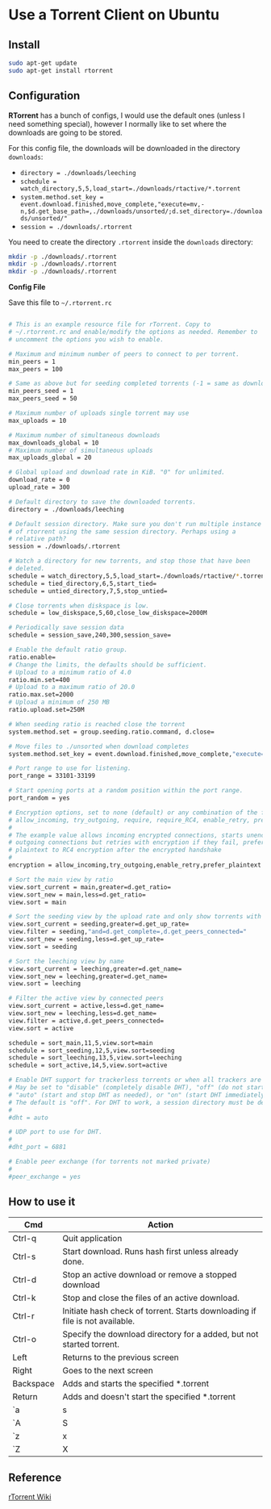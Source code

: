 # Use a Torrent Client on Ubuntu

## Install

```bash
sudo apt-get update
sudo apt-get install rtorrent
```

## Configuration

**RTorrent** has a bunch of configs, I would use the default ones (unless I need something special), however I normally like to set where the downloads are going to be stored.

For this config file, the downloads will be downloaded in the directory `downloads`:

* `directory = ./downloads/leeching`
* `schedule = watch_directory,5,5,load_start=./downloads/rtactive/*.torrent`
* `system.method.set_key = event.download.finished,move_complete,"execute=mv,-n,$d.get_base_path=,./downloads/unsorted/;d.set_directory=./downloads/unsorted/"`
* `session = ./downloads/.rtorrent`

You need to create the directory `.rtorrent` inside the `downloads` directory:

```bash
mkdir -p ./downloads/.rtorrent
mkdir -p ./downloads/.rtorrent
mkdir -p ./downloads/.rtorrent
```

**Config File**

Save this file to `~/.rtorrent.rc`

```bash

# This is an example resource file for rTorrent. Copy to
# ~/.rtorrent.rc and enable/modify the options as needed. Remember to
# uncomment the options you wish to enable.

# Maximum and minimum number of peers to connect to per torrent.
min_peers = 1
max_peers = 100

# Same as above but for seeding completed torrents (-1 = same as downloading)
min_peers_seed = 1
max_peers_seed = 50

# Maximum number of uploads single torrent may use
max_uploads = 10

# Maximum number of simultaneous downloads
max_downloads_global = 10
# Maximum number of simultaneous uploads
max_uploads_global = 20

# Global upload and download rate in KiB. "0" for unlimited.
download_rate = 0
upload_rate = 300

# Default directory to save the downloaded torrents.
directory = ./downloads/leeching

# Default session directory. Make sure you don't run multiple instance
# of rtorrent using the same session directory. Perhaps using a
# relative path?
session = ./downloads/.rtorrent

# Watch a directory for new torrents, and stop those that have been
# deleted.
schedule = watch_directory,5,5,load_start=./downloads/rtactive/*.torrent
schedule = tied_directory,6,5,start_tied=
schedule = untied_directory,7,5,stop_untied=

# Close torrents when diskspace is low.
schedule = low_diskspace,5,60,close_low_diskspace=2000M

# Periodically save session data
schedule = session_save,240,300,session_save=

# Enable the default ratio group.
ratio.enable=
# Change the limits, the defaults should be sufficient.
# Upload to a minimum ratio of 4.0
ratio.min.set=400
# Upload to a maximum ratio of 20.0
ratio.max.set=2000
# Upload a minimum of 250 MB
ratio.upload.set=250M

# When seeding ratio is reached close the torrent
system.method.set = group.seeding.ratio.command, d.close=

# Move files to ./unsorted when download completes
system.method.set_key = event.download.finished,move_complete,"execute=mv,-n,$d.get_base_path=,./downloads/unsorted/;d.set_directory=./downloads/unsorted/"

# Port range to use for listening.
port_range = 33101-33199

# Start opening ports at a random position within the port range.
port_random = yes

# Encryption options, set to none (default) or any combination of the following:
# allow_incoming, try_outgoing, require, require_RC4, enable_retry, prefer_plaintext
#
# The example value allows incoming encrypted connections, starts unencrypted
# outgoing connections but retries with encryption if they fail, preferring
# plaintext to RC4 encryption after the encrypted handshake
#
encryption = allow_incoming,try_outgoing,enable_retry,prefer_plaintext

# Sort the main view by ratio
view.sort_current = main,greater=d.get_ratio=
view.sort_new = main,less=d.get_ratio=
view.sort = main

# Sort the seeding view by the upload rate and only show torrents with peers
view.sort_current = seeding,greater=d.get_up_rate=
view.filter = seeding,"and=d.get_complete=,d.get_peers_connected="
view.sort_new = seeding,less=d.get_up_rate=
view.sort = seeding

# Sort the leeching view by name
view.sort_current = leeching,greater=d.get_name=
view.sort_new = leeching,greater=d.get_name=
view.sort = leeching

# Filter the active view by connected peers
view.sort_current = active,less=d.get_name=
view.sort_new = leeching,less=d.get_name=
view.filter = active,d.get_peers_connected=
view.sort = active

schedule = sort_main,11,5,view.sort=main
schedule = sort_seeding,12,5,view.sort=seeding
schedule = sort_leeching,13,5,view.sort=leeching
schedule = sort_active,14,5,view.sort=active

# Enable DHT support for trackerless torrents or when all trackers are down.
# May be set to "disable" (completely disable DHT), "off" (do not start DHT),
# "auto" (start and stop DHT as needed), or "on" (start DHT immediately).
# The default is "off". For DHT to work, a session directory must be defined.
# 
#dht = auto

# UDP port to use for DHT. 
# 
#dht_port = 6881

# Enable peer exchange (for torrents not marked private)
#
#peer_exchange = yes
```


## How to use it

Cmd    | Action
-------|------------------
Ctrl-q |  Quit application
Ctrl-s | Start download. Runs hash first unless already done.
Ctrl-d | Stop an active download or remove a stopped download
Ctrl-k | Stop and close the files of an active download.
Ctrl-r | Initiate hash check of torrent. Starts downloading if file is not available.
Ctrl-o | Specify the download directory for a added, but not started torrent.
Left   | Returns to the previous screen
Right  | Goes to the next screen
Backspace |   Adds and starts the specified *.torrent
Return | Adds and doesn't start the specified *.torrent
`a|s|d` |  Increase global upload throttle about 1|5|50 KB/s
`A|S|D` |  Increase global download throttle about 1|5|50 KB/s
`z|x|c` |   Decrease global upload throttle about 1|5|50 KB/s
`Z|X|C` |   Decrease global download throttle about 1|5|50 KB/s 


## Reference

[ rTorrent Wiki ](https://wiki.archlinux.org/index.php/RTorrent)
